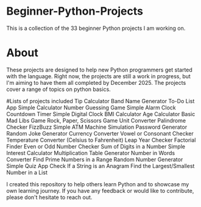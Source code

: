 # Beginner-Python-Projects
This is a collection of the 33 beginner Python projects I am working on.

# About
These projects are designed to help new Python programmers get started with the language.
Right now, the projects are still a work in progress, but I'm aiming to have them all completed by December 2025.
The projects cover a range of topics on python basics.

#Lists of projects included
Tip Calculator
Band Name Generator
To-Do List App
Simple Calculator
Number Guessing Game
Simple Alarm Clock
Countdown Timer
Simple Digital Clock
BMI Calculator
Age Calculator
Basic Mad Libs Game
Rock, Paper, Scissors Game
Unit Converter
Palindrome Checker
FizzBuzz
Simple ATM Machine Simulation
Password Generator
Random Joke Generator
Currency Converter
Vowel or Consonant Checker
Temperature Converter (Celsius to Fahrenheit)
Leap Year Checker
Factorial Finder
Even or Odd Number Checker
Sum of Digits in a Number
Simple Interest Calculator
Multiplication Table Generator
Number in Words Converter
Find Prime Numbers in a Range
Random Number Generator
Simple Quiz App
Check If a String is an Anagram
Find the Largest/Smallest Number in a List

I created this repository to help others learn Python and to showcase my own learning journey. If you have any feedback or would like to contribute, please don't  hesitate to reach out.

